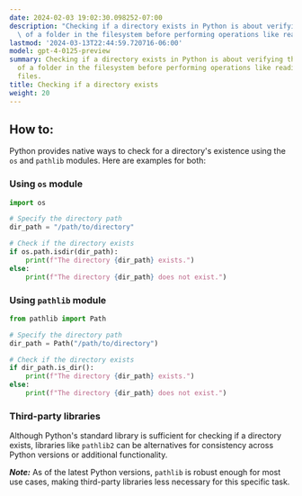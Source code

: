 ```yaml
---
date: 2024-02-03 19:02:30.098252-07:00
description: "Checking if a directory exists in Python is about verifying the presence\
  \ of a folder in the filesystem before performing operations like reading or\u2026"
lastmod: '2024-03-13T22:44:59.720716-06:00'
model: gpt-4-0125-preview
summary: Checking if a directory exists in Python is about verifying the presence
  of a folder in the filesystem before performing operations like reading or writing
  files.
title: Checking if a directory exists
weight: 20
---
```


## How to:
Python provides native ways to check for a directory's existence using the `os` and `pathlib` modules. Here are examples for both:

### Using `os` module
```python
import os

# Specify the directory path
dir_path = "/path/to/directory"

# Check if the directory exists
if os.path.isdir(dir_path):
    print(f"The directory {dir_path} exists.")
else:
    print(f"The directory {dir_path} does not exist.")
```

### Using `pathlib` module
```python
from pathlib import Path

# Specify the directory path
dir_path = Path("/path/to/directory")

# Check if the directory exists
if dir_path.is_dir():
    print(f"The directory {dir_path} exists.")
else:
    print(f"The directory {dir_path} does not exist.")
```

### Third-party libraries
Although Python's standard library is sufficient for checking if a directory exists, libraries like `pathlib2` can be alternatives for consistency across Python versions or additional functionality.

***Note:*** As of the latest Python versions, `pathlib` is robust enough for most use cases, making third-party libraries less necessary for this specific task.
